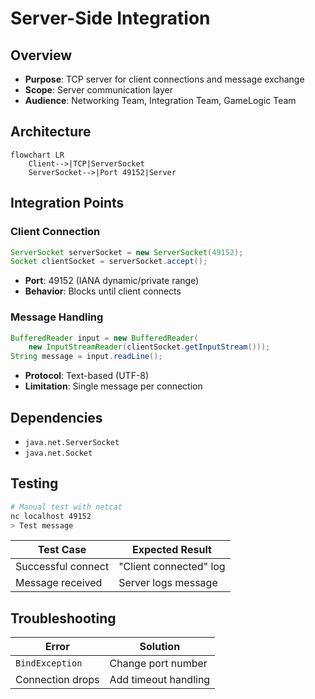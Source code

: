 # Server-Side Integration

## Overview
- **Purpose**: TCP server for client connections and message exchange  
- **Scope**: Server communication layer  
- **Audience**: Networking Team, Integration Team, GameLogic Team  

## Architecture
```mermaid
flowchart LR
    Client-->|TCP|ServerSocket
    ServerSocket-->|Port 49152|Server
```

## Integration Points

### Client Connection
```java
ServerSocket serverSocket = new ServerSocket(49152);
Socket clientSocket = serverSocket.accept();
```
- **Port**: 49152 (IANA dynamic/private range)
- **Behavior**: Blocks until client connects

### Message Handling
```java
BufferedReader input = new BufferedReader(
    new InputStreamReader(clientSocket.getInputStream()));
String message = input.readLine();
```
- **Protocol**: Text-based (UTF-8)
- **Limitation**: Single message per connection

## Dependencies
- `java.net.ServerSocket`
- `java.net.Socket`

## Testing
```bash
# Manual test with netcat
nc localhost 49152
> Test message
```

| Test Case          | Expected Result          |
|--------------------|--------------------------|
| Successful connect | "Client connected" log   |
| Message received   | Server logs message      |

## Troubleshooting
| Error               | Solution                 |
|---------------------|--------------------------|
| `BindException`     | Change port number       |
| Connection drops    | Add timeout handling     |
